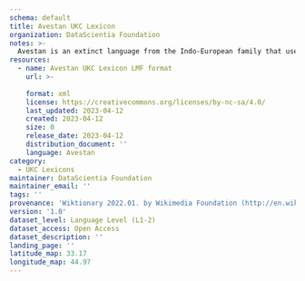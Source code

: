 ```yaml
---
schema: default
title: Avestan UKC Lexicon
organization: DataScientia Foundation
notes: >-
  Avestan is an extinct language from the Indo-European family that used to be spoken in Eurasia. The UKC Lexicon of Avestan is represented as a lexico-semantic network. It consists of words, word senses, synsets, as well as sense-level and synset-level relationships
resources:
  - name: Avestan UKC Lexicon LMF format
    url: >-
      
    format: xml
    license: https://creativecommons.org/licenses/by-nc-sa/4.0/
    last_updated: 2023-04-12
    created: 2023-04-12
    size: 0
    release_date: 2023-04-12
    distribution_document: ''
    language: Avestan
category:
  - UKC Lexicons
maintainer: DataScientia Foundation
maintainer_email: ''
tags: ''
provenance: 'Wiktionary 2022.01. by Wikimedia Foundation (http://en.wiktionary.org); CogNet 2.1 by Khuyagbaatar Batsuren, National University of Mongolia (http://cognet.ukc.disi.unitn.it); Princeton WordNet 2.1 by Princeton University (https://wordnet.princeton.edu)'
version: '1.0'
dataset_level: Language Level (L1-2)
dataset_access: Open Access
dataset_description: ''
landing_page: ''
latitude_map: 33.17
longitude_map: 44.97
---
```

